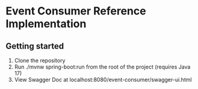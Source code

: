 # Event Consumer Reference Implementation

## Getting started

1. Clone the repository
2. Run ./mvnw spring-boot:run from the root of the project (requires Java 17)
3. View Swagger Doc at localhost:8080/event-consumer/swagger-ui.html

